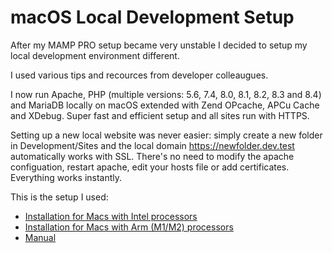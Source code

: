 # macOS Local Development Setup

After my MAMP PRO setup became very unstable I decided to setup my local development environment different.

I used various tips and recources from developer colleaugues.

I now run Apache, PHP (multiple versions: 5.6, 7.4, 8.0, 8.1, 8.2, 8.3 and 8.4) and MariaDB locally on macOS extended with Zend OPcache, APCu Cache and XDebug.
Super fast and efficient setup and all sites run with HTTPS.

Setting up a new local website was never easier: simply create a new folder in Development/Sites and the local domain https://newfolder.dev.test automatically works with SSL. There's no need to modify the apache configuation, restart apache, edit your hosts file or add certificates. Everything works instantly.

This is the setup I used:

- <a href="https://github.com/renekreijveld/macOS-Local-Development-Setup/blob/master/setup.intel.md" target="_blank">Installation for Macs with Intel processors</a>
- <a href="https://github.com/renekreijveld/macOS-Local-Development-Setup/blob/master/setup.arm.md" target="_blank">Installation for Macs with Arm (M1/M2) processors</a>
- <a href="https://github.com/renekreijveld/macOS-Local-Development-Setup/blob/master/manual.english.md" target="_blank">Manual</a>
